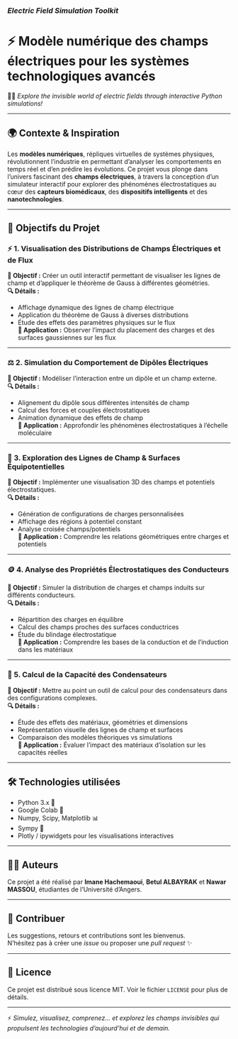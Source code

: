 ### *Electric Field Simulation Toolkit*
# ⚡ Modèle numérique des champs électriques pour les systèmes technologiques avancés  

🧠🔬 *Explore the invisible world of electric fields through interactive Python simulations!*

---

## 🌍 Contexte & Inspiration

Les **modèles numériques**, répliques virtuelles de systèmes physiques, révolutionnent l’industrie en permettant d’analyser les comportements en temps réel et d’en prédire les évolutions. Ce projet vous plonge dans l’univers fascinant des **champs électriques**, à travers la conception d’un simulateur interactif pour explorer des phénomènes électrostatiques au cœur des **capteurs biomédicaux**, des **dispositifs intelligents** et des **nanotechnologies**.

---

## 🎯 Objectifs du Projet

### ⚡ 1. Visualisation des Distributions de Champs Électriques et de Flux  
**🎯 Objectif :** Créer un outil interactif permettant de visualiser les lignes de champ et d’appliquer le théorème de Gauss à différentes géométries.  
**🔍 Détails :**
- Affichage dynamique des lignes de champ électrique  
- Application du théorème de Gauss à diverses distributions  
- Étude des effets des paramètres physiques sur le flux  
**📌 Application :** Observer l’impact du placement des charges et des surfaces gaussiennes sur les flux  

---

### ⚖️ 2. Simulation du Comportement de Dipôles Électriques  
**🎯 Objectif :** Modéliser l’interaction entre un dipôle et un champ externe.  
**🔍 Détails :**
- Alignement du dipôle sous différentes intensités de champ  
- Calcul des forces et couples électrostatiques  
- Animation dynamique des effets de champ  
**📌 Application :** Approfondir les phénomènes électrostatiques à l’échelle moléculaire  

---

### 🧲 3. Exploration des Lignes de Champ & Surfaces Équipotentielles  
**🎯 Objectif :** Implémenter une visualisation 3D des champs et potentiels électrostatiques.  
**🔍 Détails :**
- Génération de configurations de charges personnalisées  
- Affichage des régions à potentiel constant  
- Analyse croisée champs/potentiels  
**📌 Application :** Comprendre les relations géométriques entre charges et potentiels  

---

### 🪙 4. Analyse des Propriétés Électrostatiques des Conducteurs  
**🎯 Objectif :** Simuler la distribution de charges et champs induits sur différents conducteurs.  
**🔍 Détails :**
- Répartition des charges en équilibre  
- Calcul des champs proches des surfaces conductrices  
- Étude du blindage électrostatique  
**📌 Application :** Comprendre les bases de la conduction et de l’induction dans les matériaux  

---

### 🧮 5. Calcul de la Capacité des Condensateurs  
**🎯 Objectif :** Mettre au point un outil de calcul pour des condensateurs dans des configurations complexes.  
**🔍 Détails :**
- Étude des effets des matériaux, géométries et dimensions  
- Représentation visuelle des lignes de champ et surfaces  
- Comparaison des modèles théoriques vs simulations  
**📌 Application :** Évaluer l’impact des matériaux d’isolation sur les capacités réelles  


---

## 🛠️ Technologies utilisées
- Python 3.x 🐍  
- Google Colab 📓  
- Numpy, Scipy, Matplotlib 📊  
- Sympy 🧮  
- Plotly / ipywidgets pour les visualisations interactives

---

## 👩‍💻 Auteurs

Ce projet a été réalisé par **Imane Hachemaoui**, **Betul ALBAYRAK** et **Nawar MASSOU**, étudiantes de l’Université d’Angers.

---

## 🤝 Contribuer
Les suggestions, retours et contributions sont les bienvenus.  
N’hésitez pas à créer une *issue* ou proposer une *pull request* ✨

---

## 📄 Licence

Ce projet est distribué sous licence MIT. Voir le fichier `LICENSE` pour plus de détails.

---

⚡ *Simulez, visualisez, comprenez… et explorez les champs invisibles qui propulsent les technologies d’aujourd’hui et de demain.*
